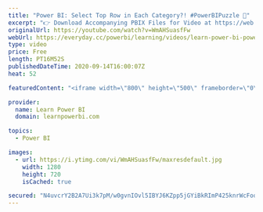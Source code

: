 ```yaml
---
title: "Power BI: Select Top Row in Each Category?! #PowerBIPuzzle 🤔"
excerpt: "👉 Download Accompanying PBIX Files for Video at https://web.learnpowerbi.com/download/ 00:00 Outline Problem & Approach 02:26 Solution 1: Thought Process 05:08 Solution 1: Steps 10:50 Solution 2: Thought Process (Use a Tie-Breaker) 12:20 Solution 2: Steps  Let me show you how you can select the “Top"
originalUrl: https://youtube.com/watch?v=WmAHSuasfFw
webUrl: https://everyday.cc/powerbi/learning/videos/learn-power-bi-power-bi-select-top-row-in-each-category-powerbipuzzle-/
type: video
price: Free
length: PT16M52S
publishedDateTime: 2020-09-14T16:00:07Z
heat: 52

featuredContent: "<iframe width=\"800\" height=\"500\" frameborder=\"0\" src=\"https://www.youtube.com/embed/WmAHSuasfFw\" allow=\"accelerometer; autoplay; encrypted-media; gyroscope; picture-in-picture\" allowfullscreen></iframe>"

provider:
  name: Learn Power BI
  domain: learnpowerbi.com

topics:
  - Power BI

images:
  - url: https://i.ytimg.com/vi/WmAHSuasfFw/maxresdefault.jpg
    width: 1280
    height: 720
    isCached: true

secured: "N4uvcrY2B2A7Ui3k7pM/w0gvnIOvl5IBYJ6KZpp5jGYiBkRImP425knrWcFooKrvwb84jxh/6BrNJXbhtEWUm1j3kOc/6hYXR8kGygQ2IyxEC7DcYfOOLExsFwKFg2OYMzlr2nCUxd/k7LbCDSbtqomNBFvQjTgH2CCu5jRCVsHt4dtOwpaMYxQqElGQ6A715PqRmDwH4hrEvJ7m8tZuUYktTxZrdDjo9pQ/r+2LOxO/8m0GOVQVSA5q0afeGJZrv7hlqrmqXOEXk0BEH0XYwPhBSUZA5Zi3/gX0PDC9JsXerKmSlRCetsk11cY0S8sH3pUraO99hor8cddT6zrxDvEyt7wYAIqy3lmFhIiwgCeoL2jVf4jYf7FF6mpWQeHlIFNMbdwh8vOBe3Kh8MQU1VLrosxKVU4cwZaL5TowmBA=;Bj5mHxSmfItV1Orq5P0a3g=="
---
```



